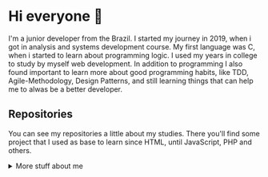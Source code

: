 # Hi everyone :wave:

I'm a junior developer from the Brazil.
I started my journey in 2019, when i got in analysis and systems development course.
My first language was C, when i started to learn about programming logic. 
I used my years in college to study by myself web development. 
In addition to programming I also found important to learn more about good programming habits, like TDD, Agile-Methodology, Design Patterns, and still 
learning things that can help me to alwas be a better developer. 



## Repositories
You can see my repositories a little about my studies. There you'll find some project that I used as base to learn since HTML,
until JavaScript, PHP and others. 

<details>
<summary>
  More stuff about me
</summary>

## My skills 📜

### Web technologies

- JavaScript
- HTML, CSS
- SCSS
- PHP
- MySQL
- Laravel
- React
- Django
- Python

## What I'm currently learning 📚

- Diving into PHP and API. 

</details>





